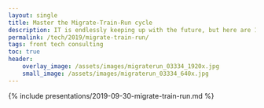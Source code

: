 ```yaml
---
layout: single
title: Master the Migrate-Train-Run cycle
description: IT is endlessly keeping up with the future, but here are 10 things that make it dramatically easier
permalink: /tech/2019/migrate-train-run/
tags: front tech consulting
toc: true
header:
    overlay_image: /assets/images/migraterun_03334_1920x.jpg
    small_image: /assets/images/migraterun_03334_640x.jpg
---
```


{% include presentations/2019-09-30-migrate-train-run.md %}

